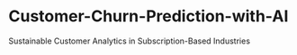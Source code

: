 # Customer-Churn-Prediction-with-AI
Sustainable Customer Analytics in Subscription-Based Industries
